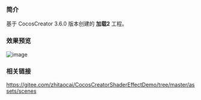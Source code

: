 ### 简介
基于 CocosCreator 3.6.0 版本创建的 **加载2** 工程。

### 效果预览
![image](../../../gif/202204/2022043002.gif)

### 相关链接
https://gitee.com/zhitaocai/CocosCreatorShaderEffectDemo/tree/master/assets/scenes